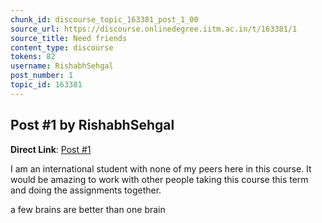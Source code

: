 ```yaml
---
chunk_id: discourse_topic_163381_post_1_00
source_url: https://discourse.onlinedegree.iitm.ac.in/t/163381/1
source_title: Need friends
content_type: discourse
tokens: 82
username: RishabhSehgal
post_number: 1
topic_id: 163381
---
```


## Post #1 by RishabhSehgal

**Direct Link**: [Post #1](https://discourse.onlinedegree.iitm.ac.in/t/163381/1)

I am an international student with none of my peers here in this course. It would be amazing to work with other people taking this course this term and doing the assignments together.

a few brains are better than one brain

